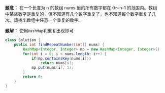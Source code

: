 **题意：** 在一个长度为 n 的数组 nums 里的所有数字都在 0～n-1 的范围内。数组中某些数字是重复的，但不知道有几个数字重复了，也不知道每个数字重复了几次。请找出数组中任意一个重复的数字。

**题解：** 使用`HashMap`判重复出现即可

```java
class Solution {
    public int findRepeatNumber(int[] nums) {
        HashMap<Integer, Integer> mp = new HashMap<Integer, Integer>();
        for(int i = 0; i < nums.length; i++) {
            if(mp.containsKey(nums[i]))
                return nums[i];
            mp.put(nums[i], 1);
        }
        return 0;
    }
}
```